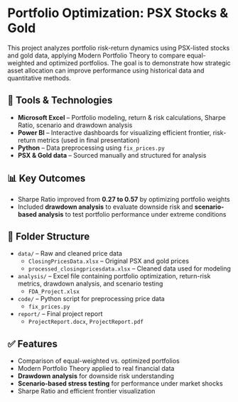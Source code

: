 # Portfolio Optimization: PSX Stocks & Gold

This project analyzes portfolio risk-return dynamics using PSX-listed stocks and gold data, applying Modern Portfolio Theory to compare equal-weighted and optimized portfolios. The goal is to demonstrate how strategic asset allocation can improve performance using historical data and quantitative methods.

## 🔧 Tools & Technologies
- **Microsoft Excel** – Portfolio modeling, return & risk calculations, Sharpe Ratio, scenario and drawdown analysis
- **Power BI** – Interactive dashboards for visualizing efficient frontier, risk-return metrics (used in final presentation)
- **Python** – Data preprocessing using `fix_prices.py`
- **PSX & Gold data** – Sourced manually and structured for analysis

## 📊 Key Outcomes
- Sharpe Ratio improved from **0.27 to 0.57** by optimizing portfolio weights
- Included **drawdown analysis** to evaluate downside risk and **scenario-based analysis** to test portfolio performance under extreme conditions

## 📂 Folder Structure
- `data/` – Raw and cleaned price data
  - `ClosingPricesData.xlsx` – Original PSX and gold prices
  - `processed_closingpricesdata.xlsx` – Cleaned data used for modeling
- `analysis/` – Excel file containing portfolio optimization, return-risk metrics, drawdown analysis, and scenario testing
  - `FDA_Project.xlsx`
- `code/` – Python script for preprocessing price data
  - `fix_prices.py`
- `report/` – Final project report
  - `ProjectReport.docx`, `ProjectReport.pdf`

## ✅ Features
- Comparison of equal-weighted vs. optimized portfolios
- Modern Portfolio Theory applied to real financial data
- **Drawdown analysis** for downside risk understanding
- **Scenario-based stress testing** for performance under market shocks
- Sharpe Ratio and efficient frontier visualization
